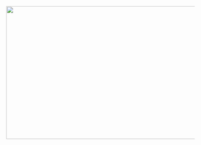 <div align="center">
  <img width="1080" height="355" alt="image" src="https://github.com/user-attachments/assets/6d855d2d-03e7-4150-a120-d7804b13cd44" />

